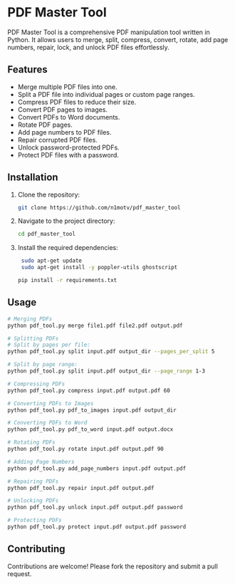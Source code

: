 # PDF Master Tool

PDF Master Tool is a comprehensive PDF manipulation tool written in Python. It allows users to merge, split, compress, convert, rotate, add page numbers, repair, lock, and unlock PDF files effortlessly.

## Features
- Merge multiple PDF files into one.
- Split a PDF file into individual pages or custom page ranges.
- Compress PDF files to reduce their size.
- Convert PDF pages to images.
- Convert PDFs to Word documents.
- Rotate PDF pages.
- Add page numbers to PDF files.
- Repair corrupted PDF files.
- Unlock password-protected PDFs.
- Protect PDF files with a password.

## Installation
1. Clone the repository:
    ```sh
    git clone https://github.com/n1motv/pdf_master_tool
    ```
2. Navigate to the project directory:
    ```sh
    cd pdf_master_tool
    ```
3. Install the required dependencies:
   ```sh
    sudo apt-get update
    sudo apt-get install -y poppler-utils ghostscript
    ```
    ```sh
    pip install -r requirements.txt
    ```

## Usage
```sh
# Merging PDFs
python pdf_tool.py merge file1.pdf file2.pdf output.pdf

# Splitting PDFs
# Split by pages per file:
python pdf_tool.py split input.pdf output_dir --pages_per_split 5

# Split by page range:
python pdf_tool.py split input.pdf output_dir --page_range 1-3

# Compressing PDFs
python pdf_tool.py compress input.pdf output.pdf 60

# Converting PDFs to Images
python pdf_tool.py pdf_to_images input.pdf output_dir

# Converting PDFs to Word
python pdf_tool.py pdf_to_word input.pdf output.docx

# Rotating PDFs
python pdf_tool.py rotate input.pdf output.pdf 90

# Adding Page Numbers
python pdf_tool.py add_page_numbers input.pdf output.pdf

# Repairing PDFs
python pdf_tool.py repair input.pdf output.pdf

# Unlocking PDFs
python pdf_tool.py unlock input.pdf output.pdf password

# Protecting PDFs
python pdf_tool.py protect input.pdf output.pdf password
```

## Contributing
Contributions are welcome! Please fork the repository and submit a pull request.
